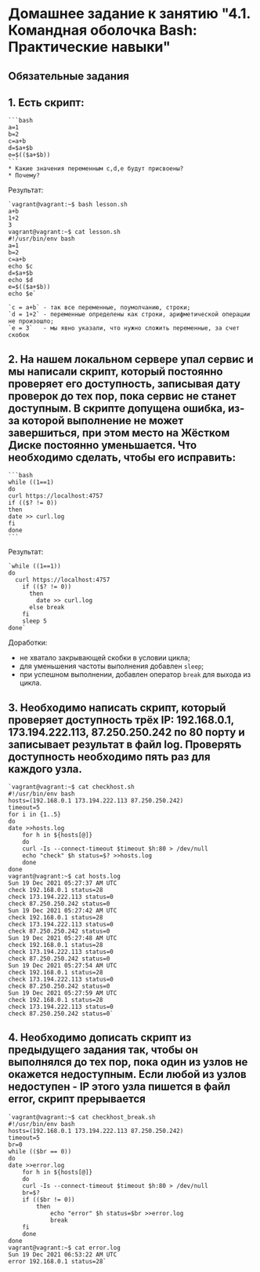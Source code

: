 # Домашнее задание к занятию "4.1. Командная оболочка Bash: Практические навыки"

## Обязательные задания

## 1. Есть скрипт:
	```bash
	a=1
	b=2
	c=a+b
	d=$a+$b
	e=$(($a+$b))
	```
	* Какие значения переменным c,d,e будут присвоены?
	* Почему?
	
Результат:

	`vagrant@vagrant:~$ bash lesson.sh
	a+b
	1+2
	3
	vagrant@vagrant:~$ cat lesson.sh
	#!/usr/bin/env bash
	a=1
	b=2
	c=a+b
	echo $c
	d=$a+$b
	echo $d
	e=$(($a+$b))
	echo $e`
	
	`c = a+b` - так все переменные, поумолчанию, строки;
	`d = 1+2` - переменные определены как строки, арифметической операции не произошло; 
	`e = 3`   - мы явно указали, что нужно сложить переменные, за счет скобок
## 2. На нашем локальном сервере упал сервис и мы написали скрипт, который постоянно проверяет его доступность, записывая дату проверок до тех пор, пока сервис не станет доступным. В скрипте допущена ошибка, из-за которой выполнение не может завершиться, при этом место на Жёстком Диске постоянно уменьшается. Что необходимо сделать, чтобы его исправить:
	```bash
	while ((1==1)
	do
	curl https://localhost:4757
	if (($? != 0))
	then
	date >> curl.log
	fi
	done
	```
Результат:

	`while ((1==1))
	do
	  curl https://localhost:4757
		if (($? != 0))
		  then
		    date >> curl.log
		  else break
		fi
		sleep 5
	done`
Доработки: 
- не хватало закрывающей скобки в условии цикла;
- для уменьшения частоты выполнения добавлен `sleep`;
- при успешном выполнении, добавлен оператор `break` для выхода из цикла.
## 3. Необходимо написать скрипт, который проверяет доступность трёх IP: 192.168.0.1, 173.194.222.113, 87.250.250.242 по 80 порту и записывает результат в файл log. Проверять доступность необходимо пять раз для каждого узла.
	`vagrant@vagrant:~$ cat checkhost.sh
	#!/usr/bin/env bash
	hosts=(192.168.0.1 173.194.222.113 87.250.250.242)
	timeout=5
	for i in {1..5}
	do
	date >>hosts.log
	    for h in ${hosts[@]}
	    do
		curl -Is --connect-timeout $timeout $h:80 > /dev/null
		echo "check" $h status=$? >>hosts.log
	    done
	done
	vagrant@vagrant:~$ cat hosts.log
	Sun 19 Dec 2021 05:27:37 AM UTC
	check 192.168.0.1 status=28
	check 173.194.222.113 status=0
	check 87.250.250.242 status=0
	Sun 19 Dec 2021 05:27:42 AM UTC
	check 192.168.0.1 status=28
	check 173.194.222.113 status=0
	check 87.250.250.242 status=0
	Sun 19 Dec 2021 05:27:48 AM UTC
	check 192.168.0.1 status=28
	check 173.194.222.113 status=0
	check 87.250.250.242 status=0
	Sun 19 Dec 2021 05:27:54 AM UTC
	check 192.168.0.1 status=28
	check 173.194.222.113 status=0
	check 87.250.250.242 status=0
	Sun 19 Dec 2021 05:27:59 AM UTC
	check 192.168.0.1 status=28
	check 173.194.222.113 status=0
	check 87.250.250.242 status=0`
## 4. Необходимо дописать скрипт из предыдущего задания так, чтобы он выполнялся до тех пор, пока один из узлов не окажется недоступным. Если любой из узлов недоступен - IP этого узла пишется в файл error, скрипт прерывается
	`vagrant@vagrant:~$ cat checkhost_break.sh
	#!/usr/bin/env bash
	hosts=(192.168.0.1 173.194.222.113 87.250.250.242)
	timeout=5
	br=0
	while (($br == 0))
	do
	date >>error.log
	    for h in ${hosts[@]}
	    do
		curl -Is --connect-timeout $timeout $h:80 > /dev/null
		br=$?
		if (($br != 0))
			then
				echo "error" $h status=$br >>error.log
				break
		fi
	    done
	done
	vagrant@vagrant:~$ cat error.log
	Sun 19 Dec 2021 06:53:22 AM UTC
	error 192.168.0.1 status=28`


